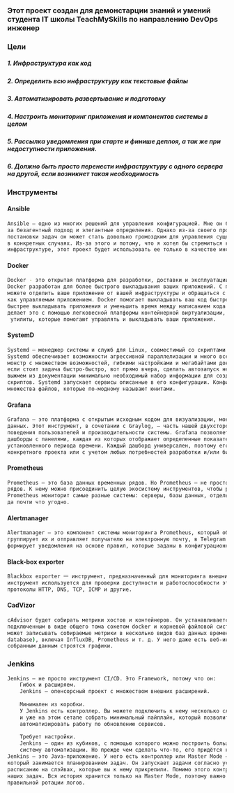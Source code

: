 ### Этот проект создан для демонстарции знаний и умений студента IT школы TeachMySkills по направлению DevOps инженер
 
### Цели
##### 1. Инфраструктура как код
##### 2. Определить всю инфраструктуру как текстовые файлы 
##### 3. Автоматизировать развертывание и подготовку
##### 4. Настроить мониторинг приложения и компонентов системы в целом
##### 5. Рассылка уведомления при старте и финише деплоя, а так же при недоступности приложения.
##### 6. Должно быть просто перенести инфраструктуру с одного сервера на другой, если возникнет такая необходимость

### Инструменты
#### Ansible
```sh
Ansible — одно из многих решений для управления конфигурацией. Мне он больше всего нравится 
за безагентный подход и элегантные определения. Однако из-за своего процедурного стиля
постановки задач он может стать довольно громоздким для управления существующими серверами 
в конкретных случаях. Из-за этого и потому, что я хотел бы стремиться к более неизменной 
инфраструктуре, этот проект будет использовать ее только в качестве инструмента подготовки.
```
#### Docker 
```sh
Docker - это открытая платформа для разработки, доставки и эксплуатации приложений. 
Docker разработан для более быстрого выкладывания ваших приложений. С помощью docker вы 
можете отделить ваше приложение от вашей инфраструктуры и обращаться с инфраструктурой 
как управляемым приложением. Docker помогает выкладывать ваш код быстрее, быстрее тестировать, 
быстрее выкладывать приложения и уменьшить время между написанием кода и запуска кода. Docker 
делает это с помощью легковесной платформы контейнерной виртуализации, используя процессы и
 утилиты, которые помогают управлять и выкладывать ваши приложения.
```
#### SystemD
```sh
Systemd — менеджер системы и служб для Linux, совместимый со скриптами инициализации SysV и LSB. 
Systemd обеспечивает возможности агрессивной параллелизации и много всего прочего. Огромный 
монстр с множеством возможностей, гибкими настройками и мегабайтами документации. Но что делать, 
если стоит задача быстро-быстро, вот прямо вчера, сделать автозапуск некоего сервиса? Давайте 
выжмем из документации минимально необходимый набор информации для создания простых старт-стоп 
скриптов. Systemd запускает сервисы описанные в его конфигурации. Конфигурация состоит из 
множества файлов, которые по-модному называют юнитами.
```
#### Grafana
```sh
Grafana — это платформа с открытым исходным кодом для визуализации, мониторинга и анализа 
данных. Этот инструмент, в сочетании с Graylog, — часть нашей двухсторонней системы мониторинга
поведения пользователей и производительности системы. Grafana позволяет пользователям создавать 
дашборды с панелями, каждая из которых отображает определенные показатели в течение 
установленного периода времени. Каждый дашборд универсален, поэтому его можно настроить для 
конкретного проекта или с учетом любых потребностей разработки и/или бизнеса.
```
#### Prometheus
```sh
Prometheus — это база данных временных рядов. Но Prometheus — не просто база данных временных
рядов. К нему можно присоединить целую экосистему инструментов, чтобы расширить функционал. 
Prometheus мониторит самые разные системы: серверы, базы данных, отдельные виртуальные машины, 
да почти что угодно.
```
#### Alertmanager
```sh
Alertmanager — это компонент системы мониторинга Prometheus, который обрабатывает оповещения, 
группирует их и отправляет получателю на электронную почту, в Telegram или Slack. Компонент 
формирует уведомления на основе правил, которые заданы в конфигурационном файле.
```
#### Black-box exporter
```sh
Blackbox exporter 一 инструмент, предназначенный для мониторинга внешних систем и сервисов. Этот 
инструмент используется для проверки доступности и работоспособности этих систем через различные 
протоколы HTTP, DNS, TCP, ICMP и другие.
```
#### CadVizor
```sh
cAdvisor будет собирать метрики хостов и контейнеров. Он устанавливается в виде docker-образа c 
подключенным в виде общего тома сокетом docker и корневой файловой системой на хосте. cAdvisor 
может записывать собираемые метрики в несколько видов баз данных временных рядов (time-series 
database), включая InfluxDB, Prometheus и т. д. У него даже есть веб-интерфейс, в котором по 
собранным данным строятся графики.
```
### Jenkins
```sh
Jenkins – не просто инструмент CI/CD. Это Framework, потому что он:
	Гибок и расширяем. 
	Jenkins — опенсорсный проект с множеством внешних расширений.
	
	Минимален из коробки. 
	У Jenkins есть контроллер. Вы можете подключить к нему несколько слоев 
	и уже на этом сетапе собрать минимальный пайплайн, который позволит 
	автоматизировать работу по обновлению сервисов.
	
	Требует настройки. 
	Jenkins — один из кубиков, с помощью которого можно построить большую 
	систему автоматизации. Но прежде чем сделать что-то, его придётся настроить.
Jenkins — это Java-приложение. У него есть контроллер или Master Mode — управляющий центр, 
который занимается планированием задач. Он запускает задачи согласно установленному 
расписанию на слэйвах, которые вы к нему прикрепили. Помимо этого контроллер хранит логи 
наших задач. Вся история хранится только на Master Mode, поэтому важно помнить о настройке 
правильной ротации логов.
```
